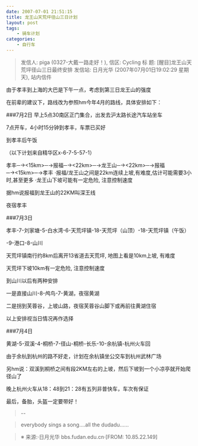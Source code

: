 ```yaml
---
date: 2007-07-01 21:51:15
title: 龙王山天荒坪径山三日计划
layout: post
tags:
    - 骑车计划
categories:
    - 自行车
---
```

>发信人: piga (0327-大戴一路走好！), 信区: Cycling
>标 题: [醒目]龙王山天荒坪径山三日最终安排
>发信站: 日月光华 (2007年07月01日19:02:29 星期天), 站内信件

由于孝丰到上海的大巴是下午一点，考虑到第三日龙王山的强度

在前辈的建议下，路线改为参照hm今年4月的路线，具体安排如下：

###7月2日
早上5点30南区正门集合，出发去沪太路长途汽车站坐车

7点开车，4小时15分钟到孝丰，车票已买好

到孝丰后午饭

（以下计划来自精华区x-6-7-5-57-1）

孝丰─→&lt;15km&gt;─→报福─→&lt;22km&gt;─→龙王山─→&lt;22km&gt;─→报福
─→&lt;15km&gt;─→孝丰
·报福/龙王山之间是22km连续上坡,有难度,估计可能需要3小时,甚至更多
·龙王山下坡可能有一定危险, 注意控制速度

据hm说报福到龙王山的22KM叫深王线

夜宿孝丰

###7月3日

孝丰-7-刘家塘-5-白水湾-6-天荒坪镇-18-天荒坪（山顶）-18-天荒坪镇（午饭）

-9-港口-8-山川

天荒坪镇南行约8km后离开13省道去天荒坪, 地图上看是10km上坡, 有难度

天荒坪下坡10km有一定危险, 注意控制速度

到山川以后有两种安排

一是直接山川-8-鸬鸟-7-黄湖，夜宿黄湖

二是拐到芙蓉谷，上坡山路，夜宿芙蓉谷山脚下或再前往黄湖住宿

以上安排视当日情况再作选择

###7月4日

黄湖-5-双溪-4-桐桥-7-径山-桐桥-长乐-10-余杭镇-杭州火车回

由于余杭到杭州的路不好走，计划在余杭镇坐公交车到杭州武林广场

另hm说：双溪到桐桥之间有段2KM左右的上坡，然后下坡到一个小凉亭就开始爬径山了

晚上杭州火车从18：48到21：28有五列非普快车，车次有保证

最后，备胎，头盔一定要带好！
>--

>everybody sings a song....all the dudadu......

>※ 来源:·日月光华 bbs.fudan.edu.cn·[FROM: 10.85.22.149] 
